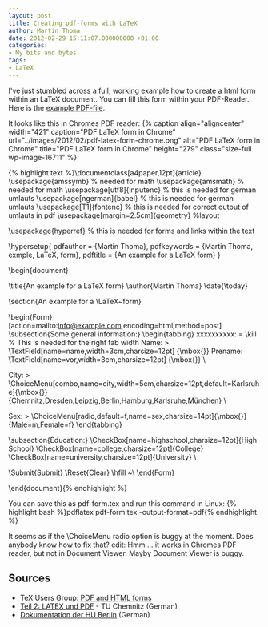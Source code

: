 ```yaml
---
layout: post
title: Creating pdf-forms with LaTeX
author: Martin Thoma
date: 2012-02-29 15:11:07.000000000 +01:00
categories:
- My bits and bytes
tags:
- LaTeX
---
```

I've just stumbled across a full, working example how to create a html form within an LaTeX document. You can fill this form within your PDF-Reader. Here is the <a href='../images/2012/02/pdf-form.pdf'>example PDF-file</a>.

It looks like this in Chromes PDF reader:
{% caption align="aligncenter" width="421" caption="PDF LaTeX form in Chrome" url="../images/2012/02/pdf-latex-form-chrome.png" alt="PDF LaTeX form in Chrome" title="PDF LaTeX form in Chrome" height="279" class="size-full wp-image-16711" %}

{% highlight text %}\documentclass[a4paper,12pt]{article}
\usepackage{amssymb} % needed for math
\usepackage{amsmath} % needed for math
\usepackage[utf8]{inputenc} % this is needed for german umlauts
\usepackage[ngerman]{babel} % this is needed for german umlauts
\usepackage[T1]{fontenc}    % this is needed for correct output of umlauts in pdf
\usepackage[margin=2.5cm]{geometry} %layout

\usepackage{hyperref}  % this is needed for forms and links within the text

\hypersetup{ 
  pdfauthor   = {Martin Thoma}, 
  pdfkeywords = {Martin Thoma, exmple, LaTeX, form}, 
  pdftitle    = {An example for a LaTeX form} 
} 

\begin{document}

\title{An example for a LaTeX form}
\author{Martin Thoma}
\date{\today}

\section{An example for a \LaTeX~form}

\begin{Form}[action=mailto:info@example.com,encoding=html,method=post]
\subsection{Some general information:}
\begin{tabbing}
xxxxxxxxxx: \= \kill  % This is needed for the right tab width
Name: 			\> \TextField[name=name,width=3cm,charsize=12pt]
{\mbox{}}
Prename: \TextField[name=vor,width=3cm,charsize=12pt]
{\mbox{}} \\

City: 			\> 
\ChoiceMenu[combo,name=city,width=5cm,charsize=12pt,default=Karlsruhe]{\mbox{}}
{Chemnitz,Dresden,Leipzig,Berlin,Hamburg,Karlsruhe,M&uuml;nchen} \\

Sex: 	\> 
\ChoiceMenu[radio,default=f,name=sex,charsize=14pt]{\mbox{}}{Male=m,Female=f}
\end{tabbing}

\subsection{Education:}
\CheckBox[name=highschool,charsize=12pt]{High School}
\CheckBox[name=college,charsize=12pt]{College}
\CheckBox[name=university,charsize=12pt]{University} \\


\Submit{Submit}
\Reset{Clear}
\hfill ~\\
\end{Form}

\end{document}{% endhighlight %}

You can save this as pdf-form.tex and run this command in Linux:
{% highlight bash %}pdflatex pdf-form.tex -output-format=pdf{% endhighlight %}

It seems as if the \ChoiceMenu radio option is buggy at the moment. Does anybody know how to fix that?
edit: Hmm ... it works in Chromes PDF reader, but not in Document Viewer. Mayby Document Viewer is buggy.

<h2>Sources</h2>
<ul>
    <li>TeX Users Group: <a href="http://www.tug.org/applications/hyperref/manual.html#x1-190006">PDF and HTML forms</a></li>
    <li><a href="http://www.qucosa.de/fileadmin/data/qucosa/documents/4512/data/vortrag2.pdf">Teil 2: LATEX und PDF</a> - TU Chemnitz (German)</li>
    <li><a href="http://www2.informatik.hu-berlin.de/~piefel/LaTeX-PS/Archive-2004/V12-PDF.pdf">Dokumentation der HU Berlin</a> (German)</li>
</ul>
